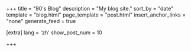 +++
title = "90's Blog"
description = "My blog site."
sort_by = "date"
template = "blog.html"
page_template = "post.html"
insert_anchor_links = "none"
generate_feed = true

[extra]
lang = 'zh'
show_post_num = 10

+++

